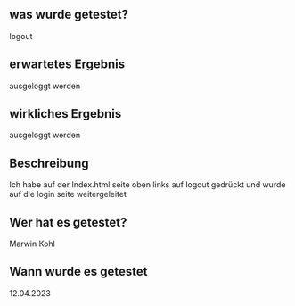 
## was wurde getestet?

logout

## erwartetes Ergebnis

ausgeloggt werden

## wirkliches Ergebnis

ausgeloggt werden

## Beschreibung

Ich habe auf der Index.html seite oben links auf logout gedrückt und wurde auf die login seite weitergeleitet

## Wer hat es getestet?

Marwin Kohl

## Wann wurde es getestet

12.04.2023


